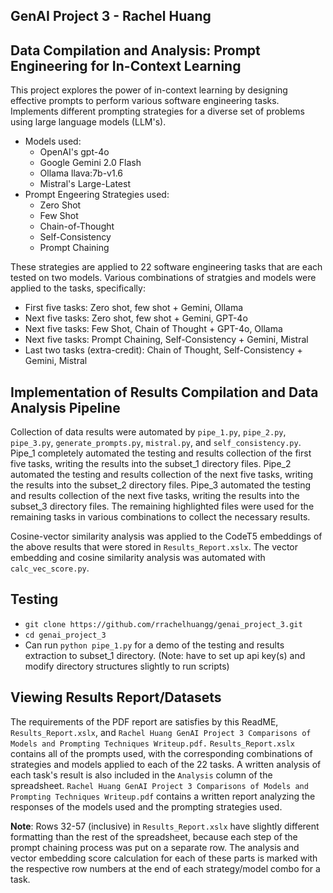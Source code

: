 ## GenAI Project 3 - Rachel Huang



## Data Compilation and Analysis: Prompt Engineering for In-Context Learning
This project explores the power of in-context learning by designing effective prompts to perform various software engineering tasks. Implements different prompting strategies for a diverse set of problems using large language models (LLM's). 
* Models used:
  * OpenAI's gpt-4o
  * Google Gemini 2.0 Flash
  * Ollama llava:7b-v1.6
  * Mistral's Large-Latest
* Prompt Engeering Strategies used:
  * Zero Shot
  * Few Shot
  * Chain-of-Thought
  * Self-Consistency
  * Prompt Chaining

These strategies are applied to 22 software engineering tasks that are each tested on two models. Various combinations of stratgies and models were applied to the tasks, specifically:
* First five tasks: Zero shot, few shot + Gemini, Ollama
* Next five tasks: Zero shot, few shot + Gemini, GPT-4o
* Next five tasks: Few Shot, Chain of Thought + GPT-4o, Ollama
* Next five tasks: Prompt Chaining, Self-Consistency + Gemini, Mistral
* Last two tasks (extra-credit): Chain of Thought, Self-Consistency + Gemini, Mistral

## Implementation of Results Compilation and Data Analysis Pipeline
Collection of data results were automated by `pipe_1.py`, `pipe_2.py`, `pipe_3.py`, `generate_prompts.py`, `mistral.py`, and `self_consistency.py`. Pipe_1 completely automated the testing and results collection of the first five tasks, writing the results into the subset_1 directory files. Pipe_2 automated the testing and results collection of the next five tasks, writing the results into the subset_2 directory files. Pipe_3 automated the testing and results collection of the next five tasks, writing the results into the subset_3 directory files. The remaining highlighted files were used for the remaining tasks in various combinations to collect the necessary results. 

Cosine-vector similarity analysis was applied to the CodeT5 embeddings of the above results that were stored in `Results_Report.xslx`. The vector embedding and cosine similarity analysis was automated with `calc_vec_score.py`. 

## Testing
* `git clone https://github.com/rrachelhuangg/genai_project_3.git`
* `cd genai_project_3`
* Can run `python pipe_1.py` for a demo of the testing and results extraction to subset_1 directory. (Note: have to set up api key(s) and modify directory structures slightly to run scripts) 

## Viewing Results Report/Datasets
The requirements of the PDF report are satisfies by this ReadME, `Results_Report.xslx`, and `Rachel Huang GenAI Project 3 Comparisons of Models and Prompting Techniques Writeup.pdf.`
`Results_Report.xslx` contains all of the prompts used, with the corresponding combinations of strategies and models applied to each of the 22 tasks. A written analysis of each task's result is also included in the `Analysis` column of the spreadsheet. `Rachel Huang GenAI Project 3 Comparisons of Models and Prompting Techniques Writeup.pdf` contains a written report analyzing the responses of the models used and the prompting strategies used. 

**Note**: Rows 32-57 (inclusive) in `Results_Report.xslx` have slightly different formatting than the rest of the spreadsheet, because each step of the prompt chaining process was put on a separate row. The analysis and vector embedding score calculation for each of these parts is marked with the respective row numbers at the end of each strategy/model combo for a task. 
